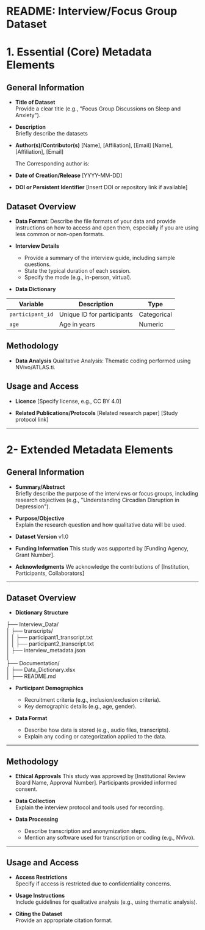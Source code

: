 # README: Interview/Focus Group Dataset

# 1. Essential (Core) Metadata Elements  

## General Information

- **Title of Dataset**  
  Provide a clear title (e.g., "Focus Group Discussions on Sleep and Anxiety").

- **Description**  
  Briefly describe the datasets

- **Author(s)/Contributor(s)**
  [Name], [Affiliation], [Email]
  [Name], [Affiliation], [Email]

  The Corresponding author is: 

- **Date of Creation/Release** [YYYY-MM-DD]

- **DOI or Persistent Identifier** [Insert DOI or repository link if available]


## Dataset Overview

- **Data Format**:
  Describe the file formats of your data and provide instructions on how to access and open them, especially if you are using less common or non-open formats.

- **Interview Details**  
  - Provide a summary of the interview guide, including sample questions.  
  - State the typical duration of each session.  
  - Specify the mode (e.g., in-person, virtual).

- **Data Dictionary**

| **Variable**     | **Description**                | **Type**     |  
|------------------|--------------------------------|--------------|  
| `participant_id` | Unique ID for participants     | Categorical  |  
| `age`            | Age in years                   | Numeric      |

## Methodology
 
- **Data Analysis**
  Qualitative Analysis: Thematic coding performed using NVivo/ATLAS.ti.

## Usage and Access

- **Licence** 
  [Specify license, e.g., CC BY 4.0]

- **Related Publications/Protocols**
  [Related research paper]
  [Study protocol link]


---

# 2- Extended Metadata Elements

## General Information

- **Summary/Abstract**  
  Briefly describe the purpose of the interviews or focus groups, including research objectives (e.g., "Understanding Circadian Disruption in Depression").

- **Purpose/Objective**  
  Explain the research question and how qualitative data will be used.

- **Dataset Version** v1.0

- **Funding Information** This study was supported by [Funding Agency, Grant Number].

- **Acknowledgments**
  We acknowledge the contributions of [Institution, Participants, Collaborators]

---

## Dataset Overview

- **Dictionary Structure**

├── Interview_Data/  
│   ├── transcripts/        
│   │   ├── participant1_transcript.txt         
│   │   ├── participant2_transcript.txt        
│   ├── interview_metadata.json      
│    
├── Documentation/    
│   ├── Data_Dictionary.xlsx    
│   ├── README.md     

- **Participant Demographics**  
  - Recruitment criteria (e.g., inclusion/exclusion criteria).  
  - Key demographic details (e.g., age, gender).

- **Data Format**  
  - Describe how data is stored (e.g., audio files, transcripts).  
  - Explain any coding or categorization applied to the data.

---
## Methodology
 
- **Ethical Approvals**
  This study was approved by [Institutional Review Board Name, Approval Number]. Participants provided informed consent.

- **Data Collection**  
  Explain the interview protocol and tools used for recording.

- **Data Processing**  
  - Describe transcription and anonymization steps.  
  - Mention any software used for transcription or coding (e.g., NVivo).

---

## Usage and Access


- **Access Restrictions**  
  Specify if access is restricted due to confidentiality concerns.

- **Usage Instructions**  
  Include guidelines for qualitative analysis (e.g., using thematic analysis).

- **Citing the Dataset**  
  Provide an appropriate citation format.
